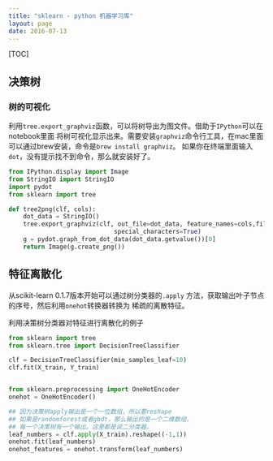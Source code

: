 ```yaml
---
title: "sklearn - python 机器学习库"
layout: page
date: 2016-07-13
---
```

[TOC]

## 决策树


### 树的可视化
利用`tree.export_graphviz`函数，可以将树导出为图文件。借助于`IPython`可以在notebook里面
将树可视化显示出来。需要安装`graphviz`命令行工具，在mac里面可以通过brew安装，命令是`brew install graphviz`。
如果你在终端里面输入`dot`，没有提示找不到命令，那么就安装好了。

```python
from IPython.display import Image
from StringIO import StringIO
import pydot
from sklearn import tree

def tree2png(clf, cols):
    dot_data = StringIO()
    tree.export_graphviz(clf, out_file=dot_data, feature_names=cols,filled=True, rounded=True,  
                             special_characters=True)
    g = pydot.graph_from_dot_data(dot_data.getvalue())[0]
    return Image(g.create_png())
```

## 特征离散化
从scikit-learn 0.1.7版本开始可以通过树分类器的`.apply`
方法，获取输出叶子节点的序号，然后利用`onehot`转换器转换为
稀疏的离散特征。

利用决策树分类器对特征进行离散化的例子

```python
from sklearn import tree
from sklearn.tree import DecisionTreeClassifier

clf = DecisionTreeClassifier(min_samples_leaf=10)
clf.fit(X_train, Y_train)


from sklearn.preprocessing import OneHotEncoder
onehot = OneHotEncoder()

## 因为决策树apply输出是一个一位数组，所以要reshape
## 如果是randomforest或者gbdt，那么输出的是一个二维数组，
## 每一个决策树有一个输出。这里都是说二分类器。
leaf_numbers = clf.apply(X_train).reshape((-1,1))
onehot.fit(leaf_numbers)
onehot_features = onehot.transform(leaf_numbers)

```

